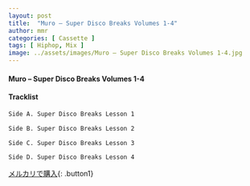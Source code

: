 ```yaml
---
layout: post
title:  "Muro – Super Disco Breaks Volumes 1-4"
author: mmr
categories: [ Cassette ]
tags: [ Hiphop, Mix ]
image: ../assets/images/Muro – Super Disco Breaks Volumes 1-4.jpg
---
```


#### Muro – Super Disco Breaks Volumes 1-4

#### Tracklist
```md
Side A. Super Disco Breaks Lesson 1

Side B. Super Disco Breaks Lesson 2

Side C. Super Disco Breaks Lesson 3

Side D. Super Disco Breaks Lesson 4
```

[メルカリで購入](https://jp.mercari.com/item/m85258489919){: .button1}

